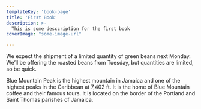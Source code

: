 ```yaml
---
templateKey: 'book-page'
title: 'First Book'
description: >-
  This is some desccription for the first book
coverImage: "some-image-url"  

---
```


We expect the shipment of a limited quantity of green beans next Monday. We’ll be offering the roasted beans from Tuesday, but quantities are limited, so be quick.

Blue Mountain Peak is the highest mountain in Jamaica and one of the highest peaks in the Caribbean at 7,402 ft. It is the home of Blue Mountain coffee and their famous tours. It is located on the border of the Portland and Saint Thomas parishes of Jamaica.